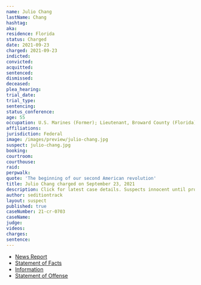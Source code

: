 ```yaml
---
name: Julio Chang
lastName: Chang
hashtag:
aka:
residence: Florida
status: Charged
date: 2021-09-23
charged: 2021-09-23
indicted:
convicted:
acquitted:
sentenced:
dismissed:
deceased:
plea_hearing:
trial_date:
trial_type:
sentencing:
status_conference:
age: 55
occupation: U.S. Marines (Former); Lieutenant, Broward County (Florida) Sheriff's Office (Retired)
affiliations:
jurisdiction: Federal
image: /images/preview/julio-chang.jpg
suspect: julio-chang.jpg
booking:
courtroom:
courthouse:
raid:
perpwalk:
quote: 'The beginning of our second American revolution'
title: Julio Chang charged on September 23, 2021
description: Click for latest case details. Suspects innocent until proven guilty.
author: seditiontrack
layout: suspect
published: true
caseNumber: 21-cr-0703
caseName:
judge:
videos:
charges:
sentence:
---
```

- [News Report](https://www.wusa9.com/article/news/national/capitol-riots/former-florida-sheriffs-lieutenant-arrested-charged-in-capitol-riot-julio-chang-january-6-broward-county-tam-dinh-pham-alan-hostetter-law-enforcement/65-9ba268bf-0cc9-4220-971d-cd294d3bea67)
- [Statement of Facts](https://www.justice.gov/usao-dc/case-multi-defendant/file/1457701/download)
- [Information](https://www.justice.gov/usao-dc/case-multi-defendant/file/1457691/download)
- [Statement of Offense](https://www.justice.gov/usao-dc/case-multi-defendant/file/1457701/download)
